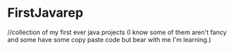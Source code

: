 # FirstJavarep
//collection of my first ever java projects (I know some of them aren't fancy and some have some copy paste code but bear with me I'm learning.)
